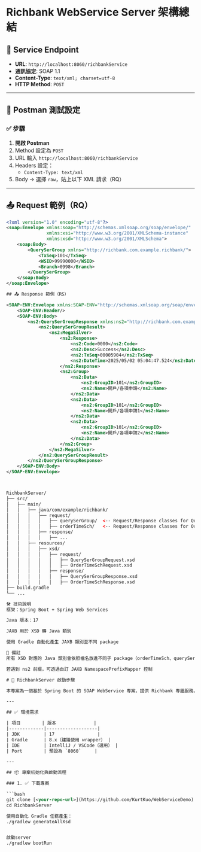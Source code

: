 # Richbank WebService Server 架構總結

## 📌 Service Endpoint

- **URL**: `http://localhost:8060/richbankService`
- **通訊協定**: SOAP 1.1
- **Content-Type**: `text/xml; charset=utf-8`
- **HTTP Method**: `POST`

---

## 🧪 Postman 測試設定

### ✅ 步驟

1. **開啟 Postman**
2. Method 設定為 `POST`
3. URL 輸入 `http://localhost:8060/richbankService`
4. Headers 設定：
   - `Content-Type: text/xml`
5. Body → 選擇 `raw`，貼上以下 XML 請求（RQ）

---

## 📤 Request 範例（RQ）

```xml
<?xml version="1.0" encoding="utf-8"?>
<soap:Envelope xmlns:soap="http://schemas.xmlsoap.org/soap/envelope/"
               xmlns:xsi="http://www.w3.org/2001/XMLSchema-instance"
               xmlns:xsd="http://www.w3.org/2001/XMLSchema">
    <soap:Body>
        <QuerySerGroup xmlns="http://richbank.com.example.richbank/">
            <TxSeq>101</TxSeq>
            <WSID>99990000</WSID>
            <Branch>0998</Branch>
        </QuerySerGroup>
    </soap:Body>
</soap:Envelope>

## 📤 Response 範例（RS）

<SOAP-ENV:Envelope xmlns:SOAP-ENV="http://schemas.xmlsoap.org/soap/envelope/">
    <SOAP-ENV:Header/>
    <SOAP-ENV:Body>
        <ns2:QuerySerGroupResponse xmlns:ns2="http://richbank.com.example.richbank/">
            <ns2:QuerySerGroupResult>
                <ns2:MegaSilver>
                    <ns2:Response>
                        <ns2:Code>0000</ns2:Code>
                        <ns2:Desc>Success</ns2:Desc>
                        <ns2:TxSeq>00005904</ns2:TxSeq>
                        <ns2:DateTime>2025/05/02 05:04:47.524</ns2:DateTime>
                    </ns2:Response>
                    <ns2:Group>
                        <ns2:Data>
                            <ns2:GroupID>101</ns2:GroupID>
                            <ns2:Name>開戶/各項申請</ns2:Name>
                        </ns2:Data>
                        <ns2:Data>
                            <ns2:GroupID>101</ns2:GroupID>
                            <ns2:Name>開戶/各項申請1</ns2:Name>
                        </ns2:Data>
                        <ns2:Data>
                            <ns2:GroupID>101</ns2:GroupID>
                            <ns2:Name>開戶/各項申請2</ns2:Name>
                        </ns2:Data>
                    </ns2:Group>
                </ns2:MegaSilver>
            </ns2:QuerySerGroupResult>
        </ns2:QuerySerGroupResponse>
    </SOAP-ENV:Body>
</SOAP-ENV:Envelope>



RichbankServer/
├── src/
│   ├── main/
│   │   ├── java/com/example/richbank/
│   │   │   ├── request/
│   │   │   │   ├── querySerGroup/  <-- Request/Response classes for QuerySerGroup
│   │   │   │   ├── orderTimeSch/   <-- Request/Response classes for OrderTimeSch
│   │   │   ├── response/
│   │   │   │   ├── ...
│   │   ├── resources/
│   │   │   ├── xsd/
│   │   │   │   ├── request/
│   │   │   │   │   ├── QuerySerGroupRequest.xsd
│   │   │   │   │   ├── OrderTimeSchRequest.xsd
│   │   │   │   ├── response/
│   │   │   │   │   ├── QuerySerGroupResponse.xsd
│   │   │   │   │   ├── OrderTimeSchResponse.xsd
├── build.gradle
└── ...

🛠️ 技術說明
框架：Spring Boot + Spring Web Services

Java 版本：17

JAXB 用於 XSD 轉 Java 類別

使用 Gradle 自動化產生 JAXB 類別至不同 package

📝 備註
所有 XSD 對應的 Java 類別會依照檔名放進不同子 package（orderTimeSch、querySerGroup）

若遇到 ns2 前綴，可透過自訂 JAXB NamespacePrefixMapper 控制

# 🚀 RichbankServer 啟動步驟

本專案為一個基於 Spring Boot 的 SOAP WebService 專案，提供 Richbank 專屬服務。

---

## ✅ 環境需求

| 項目        | 版本              |
|-------------|-------------------|
| JDK         | 17                |
| Gradle      | 8.x（建議使用 wrapper） |
| IDE         | IntelliJ / VSCode（選用） |
| Port        | 預設為 `8060`     |

---

## 📦 專案初始化與啟動流程

### 1. ✅ 下載專案

```bash
git clone [<your-repo-url>](https://github.com/KurtKuo/WebServiceDemo)
cd RichbankServer

使用自動化 Gradle 任務產生：
./gradlew generateAllXsd


啟動server
./gradlew bootRun




